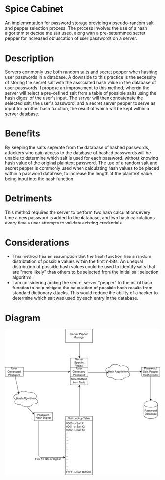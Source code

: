 # Spice Cabinet
An implementation for password storage providing a pseudo-random salt and pepper selection process. The process involves the use of a hash algorithm to decide the salt used, along with a pre-determined secret pepper for increased obfuscation of user passwords on a server.
# Description
Servers commonly use both random salts and secret pepper when hashing user passwords in a database. A downside to this practice is the necessity of storing the secret salt with the associated hash value in the database of user passwords. I propose an improvement to this method, wherein the server will select a pre-defined salt from a table of possible salts using the hash digest of the user's input. The server will then concatenate the selected salt, the user's password, and a secret server pepper to serve as input for another hash function, the result of which will be kept within a server database.
# Benefits
By keeping the salts seperate from the database of hashed passwords, attackers who gain access to the database of hashed passwords will be unable to determine which salt is used for each password, without knowing hash value of the original plaintext password. The use of a random salt and secret pepper is commonly used when calculating hash values to be placed within a password database, to increase the length of the plaintext value being input into the hash function.
# Detriments
This method requires the server to perform two hash calculations every time a new password is added to the database, and two hash calculations every time a user attempts to validate existing credentials.
# Considerations
- This method has an assumption that the hash function has a random distribtution of possible values within the first n-bits. An unequal distribution of possible hash values could be used to identify salts that are "more likely" than others to be selected from the initial salt selection algorithm.
- I am considering adding the secret server "pepper" to the initial hash function to help mitigate the calculation of possible hash results from standard dictionary attacks. This would reduce the ability of a hacker to determine which salt was used by each entry in the database.

# Diagram
![Spice Cabinet](spice-cabinet.png)
